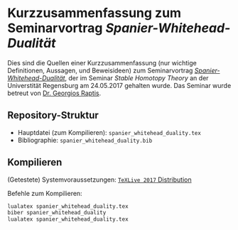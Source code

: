 # Kurzzusammenfassung zum Seminarvortrag *Spanier-Whitehead-Dualität*
Dies sind die Quellen einer Kurzzusammenfassung (nur wichtige
Definitionen, Aussagen, und Beweisideen) zum Seminarvortrag
[*Spanier-Whitehead-Dualität*](https://de.wikipedia.org/wiki/S-Dualit%C3%A4t_(Homotopietheorie)),
der im Seminar *Stable Homotopy Theory* an der Universtität Regensburg
am 24.05.2017 gehalten wurde.
Das Seminar wurde betreut von 
[Dr. Georgios Raptis](https://www.researchgate.net/profile/George_Raptis).


## Repository-Struktur
- Hauptdatei (zum Kompilieren): `spanier_whitehead_duality.tex`
- Bibliographie: `spanier_whitehead_duality.bib`

## Kompilieren
(Getestete) Systemvoraussetzungen: [`TeXLive 2017` Distribution](https://www.ctan.org/pkg/texlive)

Befehle zum Kompilieren:

```bash
lualatex spanier_whitehead_duality.tex
biber spanier_whitehead_duality
lualatex spanier_whitehead_duality.tex
```
